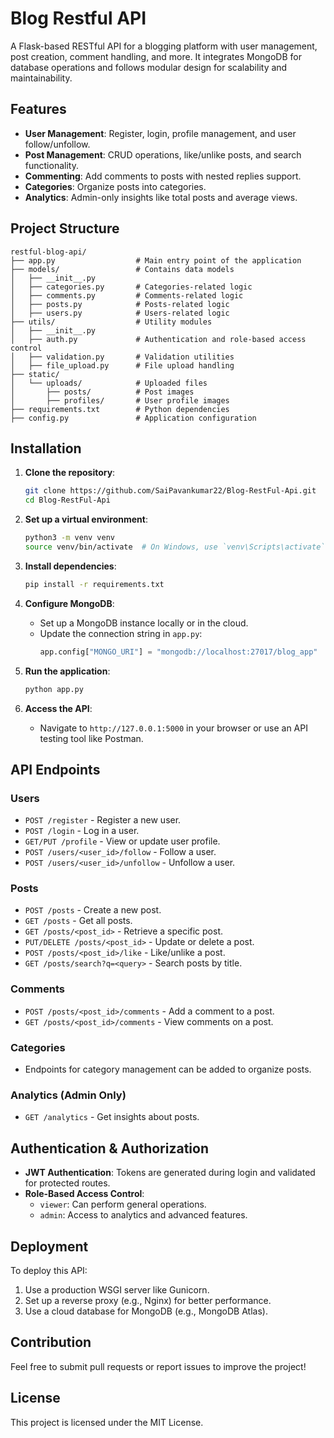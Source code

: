 # Blog Restful API

A Flask-based RESTful API for a blogging platform with user management, post creation, comment handling, and more. It integrates MongoDB for database operations and follows modular design for scalability and maintainability.

## Features

- **User Management**: Register, login, profile management, and user follow/unfollow.
- **Post Management**: CRUD operations, like/unlike posts, and search functionality.
- **Commenting**: Add comments to posts with nested replies support.
- **Categories**: Organize posts into categories.
- **Analytics**: Admin-only insights like total posts and average views.

## Project Structure

```
restful-blog-api/
├── app.py                  # Main entry point of the application
├── models/                 # Contains data models
│   ├── __init__.py
│   ├── categories.py       # Categories-related logic
│   ├── comments.py         # Comments-related logic
│   ├── posts.py            # Posts-related logic
│   ├── users.py            # Users-related logic
├── utils/                  # Utility modules
│   ├── __init__.py
│   ├── auth.py             # Authentication and role-based access control
│   ├── validation.py       # Validation utilities
│   ├── file_upload.py      # File upload handling
├── static/
│   └── uploads/            # Uploaded files
│       ├── posts/          # Post images
│       ├── profiles/       # User profile images
├── requirements.txt        # Python dependencies
├── config.py               # Application configuration
```

## Installation

1. **Clone the repository**:
   ```bash
   git clone https://github.com/SaiPavankumar22/Blog-RestFul-Api.git
   cd Blog-RestFul-Api
   ```

2. **Set up a virtual environment**:
   ```bash
   python3 -m venv venv
   source venv/bin/activate  # On Windows, use `venv\Scripts\activate`
   ```

3. **Install dependencies**:
   ```bash
   pip install -r requirements.txt
   ```

4. **Configure MongoDB**:
   - Set up a MongoDB instance locally or in the cloud.
   - Update the connection string in `app.py`:
     ```python
     app.config["MONGO_URI"] = "mongodb://localhost:27017/blog_app"
     ```

5. **Run the application**:
   ```bash
   python app.py
   ```

6. **Access the API**:
   - Navigate to `http://127.0.0.1:5000` in your browser or use an API testing tool like Postman.

## API Endpoints

### Users
- `POST /register` - Register a new user.
- `POST /login` - Log in a user.
- `GET/PUT /profile` - View or update user profile.
- `POST /users/<user_id>/follow` - Follow a user.
- `POST /users/<user_id>/unfollow` - Unfollow a user.

### Posts
- `POST /posts` - Create a new post.
- `GET /posts` - Get all posts.
- `GET /posts/<post_id>` - Retrieve a specific post.
- `PUT/DELETE /posts/<post_id>` - Update or delete a post.
- `POST /posts/<post_id>/like` - Like/unlike a post.
- `GET /posts/search?q=<query>` - Search posts by title.

### Comments
- `POST /posts/<post_id>/comments` - Add a comment to a post.
- `GET /posts/<post_id>/comments` - View comments on a post.

### Categories
- Endpoints for category management can be added to organize posts.

### Analytics (Admin Only)
- `GET /analytics` - Get insights about posts.

## Authentication & Authorization

- **JWT Authentication**: Tokens are generated during login and validated for protected routes.
- **Role-Based Access Control**:
  - `viewer`: Can perform general operations.
  - `admin`: Access to analytics and advanced features.

## Deployment

To deploy this API:
1. Use a production WSGI server like Gunicorn.
2. Set up a reverse proxy (e.g., Nginx) for better performance.
3. Use a cloud database for MongoDB (e.g., MongoDB Atlas).

## Contribution

Feel free to submit pull requests or report issues to improve the project!

## License

This project is licensed under the MIT License.
